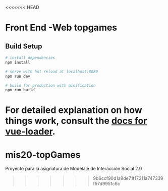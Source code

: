 <<<<<<< HEAD
# Front End -Web topgames

## Build Setup

``` bash
# install dependencies
npm install

# serve with hot reload at localhost:8080
npm run dev

# build for production with minification
npm run build
```

For detailed explanation on how things work, consult the [docs for vue-loader](http://vuejs.github.io/vue-loader).
=======
# mis20-topGames
Proyecto para la asignatura de Modelaje de Interacción Social 2.0
>>>>>>> 9b6ccf90d1a9de71f17211a747339f57d9951c6c

